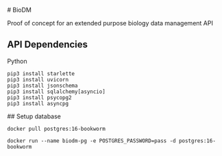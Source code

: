 # BioDM

Proof of concept for an extended purpose biology data management API 

## API Dependencies

Python

```{bash}
pip3 install starlette 
pip3 install uvicorn
pip3 install jsonschema
pip3 install sqlalchemy[asyncio]
pip3 install psycopg2
pip3 install asyncpg
```

## Setup database

```
docker pull postgres:16-bookworm
```

```
docker run --name biodm-pg -e POSTGRES_PASSWORD=pass -d postgres:16-bookworm
```